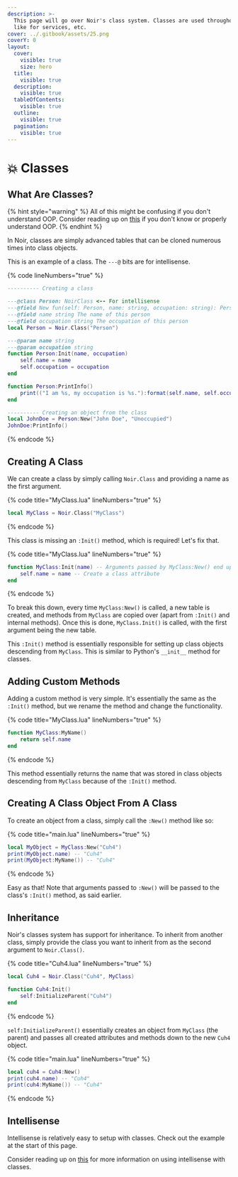 ```yaml
---
description: >-
  This page will go over Noir's class system. Classes are used throughout Noir,
  like for services, etc.
cover: ../.gitbook/assets/25.png
coverY: 0
layout:
  cover:
    visible: true
    size: hero
  title:
    visible: true
  description:
    visible: true
  tableOfContents:
    visible: true
  outline:
    visible: true
  pagination:
    visible: true
---
```


# 💥 Classes

## What Are Classes?

{% hint style="warning" %}
All of this might be confusing if you don't understand OOP. Consider reading up on [this](https://en.wikipedia.org/wiki/Object-oriented\_programming) if you don't know or properly understand OOP.
{% endhint %}

In Noir, classes are simply advanced tables that can be cloned numerous times into class objects.

This is an example of a class. The `---@` bits are for intellisense.

{% code lineNumbers="true" %}
```lua
---------- Creating a class

---@class Person: NoirClass <-- For intellisense
---@field New fun(self: Person, name: string, occupation: string): Person <-- so the Lua extension thinks Person:New() returns a Person and not a NoirClass
---@field name string The name of this person
---@field occupation string The occupation of this person
local Person = Noir.Class("Person")

---@param name string
---@param occupation string
function Person:Init(name, occupation)
    self.name = name
    self.occupation = occupation
end

function Person:PrintInfo()
    print(("I am %s, my occupation is %s."):format(self.name, self.occupation))
end

---------- Creating an object from the class
local JohnDoe = Person:New("John Doe", "Unoccupied")
JohnDoe:PrintInfo()
```
{% endcode %}

## Creating A Class

We can create a class by simply calling `Noir.Class` and providing a name as the first argument.

{% code title="MyClass.lua" lineNumbers="true" %}
```lua
local MyClass = Noir.Class("MyClass")
```
{% endcode %}

This class is missing an `:Init()` method, which is required! Let's fix that.

{% code title="MyClass.lua" lineNumbers="true" %}
```lua
function MyClass:Init(name) -- Arguments passed by MyClass:New() end up here
    self.name = name -- Create a class attribute
end
```
{% endcode %}

To break this down, every time `MyClass:New()` is called, a new table is created, and methods from `MyClass` are copied over (apart from `:Init()` and internal methods). Once this is done, `MyClass.Init()` is called, with the first argument being the new table.

This `:Init()` method is essentially responsible for setting up class objects descending from `MyClass`. This is similar to Python's `__init__` method for classes.

## Adding Custom Methods

Adding a custom method is very simple. It's essentially the same as the `:Init()` method, but we rename the method and change the functionality.

{% code title="MyClass.lua" lineNumbers="true" %}
```lua
function MyClass:MyName()
    return self.name
end
```
{% endcode %}

This method essentially returns the name that was stored in class objects descending from `MyClass` because of the `:Init()` method.

## Creating A Class Object From A Class

To create an object from a class, simply call the `:New()` method like so:

{% code title="main.lua" lineNumbers="true" %}
```lua
local MyObject = MyClass:New("Cuh4")
print(MyObject.name) -- "Cuh4"
print(MyObject:MyName()) -- "Cuh4"
```
{% endcode %}

Easy as that! Note that arguments passed to `:New()` will be passed to the class's `:Init()` method, as said earlier.

## Inheritance

Noir's classes system has support for inheritance. To inherit from another class, simply provide the class you want to inherit from as the second argument to `Noir.Class()`.

{% code title="Cuh4.lua" lineNumbers="true" %}
```lua
local Cuh4 = Noir.Class("Cuh4", MyClass)

function Cuh4:Init()
    self:InitializeParent("Cuh4")
end
```
{% endcode %}

`self:InitializeParent()` essentially creates an object from `MyClass` (the parent) and passes all created attributes and methods down to the new `Cuh4` object.

{% code title="main.lua" lineNumbers="true" %}
```lua
local cuh4 = Cuh4:New()
print(cuh4.name) -- "Cuh4"
print(cuh4:MyName()) -- "Cuh4"
```
{% endcode %}

## Intellisense

Intellisense is relatively easy to setup with classes. Check out the example at the start of this page.

Consider reading up on [this](https://luals.github.io/wiki/annotations/#class) for more information on using intellisense with classes.
